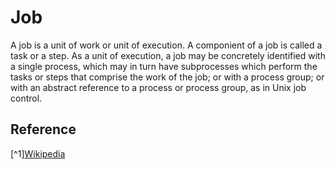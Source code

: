 # Job

A job is a unit of work or unit of execution. A componient of a job is called a task or a step. As a unit of execution, a job may be concretely identified with a single process, which may in turn have subprocesses which perform the tasks or steps that comprise the work of the job; or with a process group; or with an abstract reference to a process or process group, as in Unix job control.

## Reference
[^1][Wikipedia](https://en.wikipedia.org/wiki/Job_(computing))